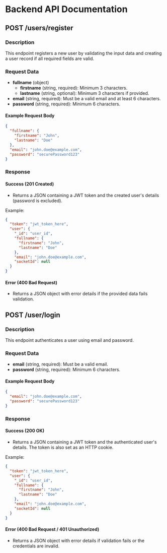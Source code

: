 # Backend API Documentation

## POST /users/register

### Description
This endpoint registers a new user by validating the input data and creating a user record if all required fields are valid.

### Request Data
- **fullname** (object)
  - **firstname** (string, required): Minimum 3 characters.
  - **lastname** (string, optional): Minimum 3 characters if provided.
- **email** (string, required): Must be a valid email and at least 6 characters.
- **password** (string, required): Minimum 6 characters.

#### Example Request Body
```json
{
  "fullname": {
    "firstname": "John",
    "lastname": "Doe"
  },
  "email": "john.doe@example.com",
  "password": "securePassword123"
}
```

### Response

#### Success (201 Created)
- Returns a JSON containing a JWT token and the created user's details (password is excluded).

Example:
```json
{
  "token": "jwt_token_here",
  "user": {
    "_id": "user_id",
    "fullname": {
      "firstname": "John",
      "lastname": "Doe"
    },
    "email": "john.doe@example.com",
    "socketId": null
  }
}
```

#### Error (400 Bad Request)
- Returns a JSON object with error details if the provided data fails validation.

## POST /user/login

### Description
This endpoint authenticates a user using email and password.

### Request Data
- **email** (string, required): Must be a valid email.
- **password** (string, required): Minimum 6 characters.

#### Example Request Body
```json
{
  "email": "john.doe@example.com",
  "password": "securePassword123"
}
```

### Response

#### Success (200 OK)
- Returns a JSON containing a JWT token and the authenticated user's details. The token is also set as an HTTP cookie.

Example:
```json
{
  "token": "jwt_token_here",
  "user": {
    "_id": "user_id",
    "fullname": {
      "firstname": "John",
      "lastname": "Doe"
    },
    "email": "john.doe@example.com",
    "socketId": null
  }
}
```

#### Error (400 Bad Request / 401 Unauthorized)
- Returns a JSON object with error details if validation fails or the credentials are invalid.
